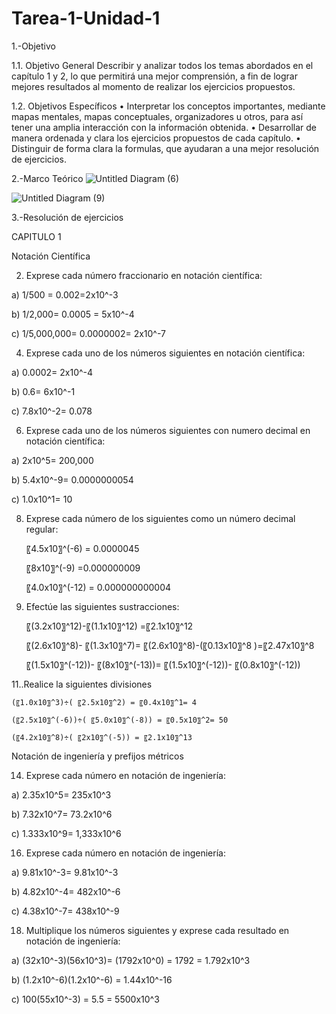 # Tarea-1-Unidad-1

1.-Objetivo

1.1.	Objetivo General
Describir y analizar todos los temas abordados en el capítulo 1 y 2, lo que permitirá una mejor comprensión, a fin de lograr mejores resultados al momento de realizar los ejercicios propuestos.


1.2.	Objetivos Específicos
•	Interpretar los conceptos importantes, mediante mapas mentales, mapas conceptuales, organizadores u otros, para así tener una amplia interacción con la información obtenida.
•	Desarrollar de manera ordenada y clara los ejercicios propuestos de cada capítulo.
•	Distinguir de forma clara la formulas, que ayudaran a una mejor resolución de ejercicios.

2.-Marco Teórico
![Untitled Diagram (6)](https://user-images.githubusercontent.com/105687213/168738609-248a5fbc-2b0f-40a3-9c11-2f29dfb41b35.jpg)


![Untitled Diagram (9)](https://user-images.githubusercontent.com/105687213/168747198-8e1c5d62-ac07-4fe5-a30e-4dfd883c121b.jpg)

3.-Resolución de ejercicios 

CAPITULO 1   

Notación Científica

2. Exprese cada número fraccionario en notación científica: 
  
a)	1/500 = 0.002=2x10^-3

b)	1/2,000= 0.0005 = 5x10^-4

c)	1/5,000,000= 0.0000002= 2x10^-7

4. Exprese cada uno de los números siguientes en notación científica:

a)	0.0002= 2x10^-4

b)	0.6= 6x10^-1

c)	7.8x10^-2= 0.078

6. Exprese cada uno de los números siguientes con numero decimal en notación científica:

a)	2x10^5= 200,000

b)	5.4x10^-9= 0.0000000054

c)	1.0x10^1= 10

8. Exprese cada número de los siguientes como un número decimal regular:

	〖4.5x10〗^(-6)    = 0.0000045

	〖8x10〗^(-9)     =0.000000009

	〖4.0x10〗^(-12)  = 0.000000000004

10. Efectúe las siguientes sustracciones:

	〖(3.2x10〗^12)-〖(1.1x10〗^12) =〖2.1x10〗^12

	〖(2.6x10〗^8)- 〖(1.3x10〗^7)= 〖(2.6x10〗^8)-(〖0.13x10〗^8 )=〖2.47x10〗^8

	〖(1.5x10〗^(-12))- 〖(8x10〗^(-13))= 〖(1.5x10〗^(-12))- 〖(0.8x10〗^(-12))
	

11..Realice la siguientes divisiones


	(〖1.0x10〗^3)÷( 〖2.5x10〗^2) = 〖0.4x10〗^1= 4

	(〖2.5x10〗^(-6))÷( 〖5.0x10〗^(-8)) = 〖0.5x10〗^2= 50

	(〖4.2x10〗^8)÷( 〖2x10〗^(-5)) = 〖2.1x10〗^13


Notación de ingeniería y prefijos métricos

14. Exprese cada número en notación de ingeniería:

a)	2.35x10^5= 235x10^3

b)	7.32x10^7= 73.2x10^6

c)	1.333x10^9= 1,333x10^6

16. Exprese cada número en notación de ingeniería:

a)	9.81x10^-3= 9.81x10^-3

b)	4.82x10^-4= 482x10^-6

c)	4.38x10^-7= 438x10^-9

18. Multiplique los números siguientes y exprese cada resultado en notación de ingeniería:

a)	(32x10^-3)(56x10^3)= (1792x10^0) = 1792 = 1.792x10^3

b)	(1.2x10^-6)(1.2x10^-6) = 1.44x10^-16

c)	100(55x10^-3) = 5.5 = 5500x10^3



